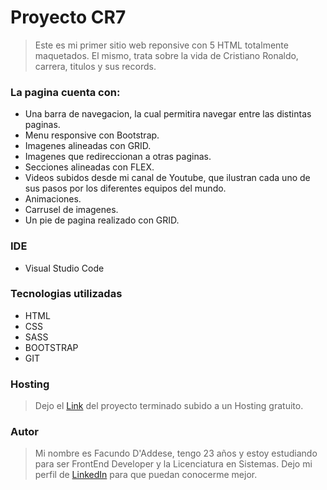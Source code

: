 # Proyecto CR7

> Este es mi primer sitio web reponsive con 5 HTML totalmente maquetados. El mismo, trata sobre la vida de Cristiano Ronaldo, carrera, titulos y sus records.

### La pagina cuenta con:
- Una barra de navegacion, la cual permitira navegar entre las distintas paginas.
- Menu responsive con Bootstrap.
- Imagenes alineadas con GRID.
- Imagenes que redireccionan a otras paginas.
- Secciones alineadas con FLEX.
- Videos subidos desde mi canal de Youtube, que ilustran cada uno de sus pasos por los diferentes equipos del mundo.
- Animaciones.
- Carrusel de imagenes.
- Un pie de pagina realizado con GRID.

### IDE
- Visual Studio Code

### Tecnologias utilizadas
- HTML
- CSS
- SASS
- BOOTSTRAP
- GIT

### Hosting
> Dejo el [Link](http://crforever.000webhostapp.com/ "Link") del proyecto terminado subido a un Hosting gratuito.

### Autor
> Mi nombre es Facundo D'Addese, tengo 23 años y estoy estudiando para ser FrontEnd Developer y la Licenciatura en Sistemas. Dejo mi perfil de [LinkedIn](http://www.linkedin.com/in/facundo-d-addese-797b241aa/ "LinkedIn") para que puedan conocerme mejor.